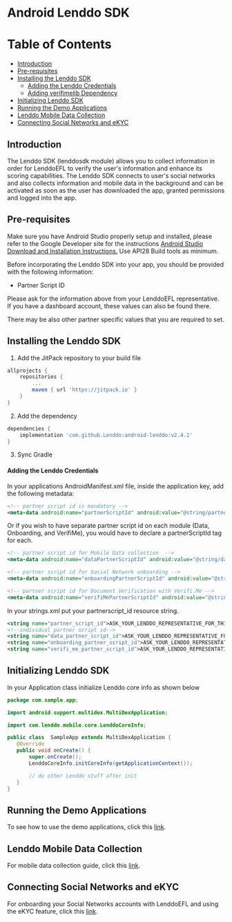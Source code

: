 # Android Lenddo SDK


Table of Contents
=================

- [Introduction](#introduction)
- [Pre-requisites](#pre-requisites)
- [Installing the Lenddo SDK](#installing-the-lenddo-sdk)
   - [Adding the Lenddo Credentials](#adding-the-lenddo-credentials)
   - [Adding verifimelib Dependency](#adding-verifimelib-dependency)
- [Initializing Lenddo SDK](#initializing-lenddo-sdk)
- [Running the Demo Applications](#running-the-demo-applications)
- [Lenddo Mobile Data Collection](#lenddo-mobile-data-collection)
- [Connecting Social Networks and eKYC](#connecting-social-networks-and-ekyc)


## Introduction
The Lenddo SDK (lenddosdk module) allows you to collect information in order for LenddoEFL to verify the user's information and enhance its scoring capabilities. The Lenddo SDK connects to user's social networks and also collects information and mobile data in the background and can be activated as soon as the user has downloaded the app, granted permissions and logged into the app.

## Pre-requisites
Make sure you have Android Studio properly setup and installed, please refer to the Google Developer site for the instructions [Android Studio Download and Installation Instructions.](https://developer.android.com/sdk/index.html) Use API28 Build tools as minimum.

Before incorporating the Lenddo SDK into your app, you should be provided with the following information:

 * Partner Script ID

Please ask for the information above from your LenddoEFL representative. If you have a dashboard account, these values can also be found there.

There may be also other partner specific values that you are required to set.

## Installing the Lenddo SDK

1. Add the JitPack repository to your build file

```gradle
allprojects {
    repositories {
        ...
        maven { url 'https://jitpack.io' }
    }
}
```

2. Add the dependency

```gradle
dependencies {
    implementation 'com.github.Lenddo:android-lenddo:v2.4.1'
}
```

3. Sync Gradle

#### Adding the Lenddo Credentials

In your applications AndroidManifest.xml file, inside the application key, add the following metadata:

```xml
<!-- partner script id is mandatory -->
<meta-data android:name="partnerScriptId" android:value="@string/partner_script_id" />
```

Or if you wish to have separate partner script id on each module (Data, Onboarding, and VerifiMe), you would have to declare a partnerScriptId tag for each.

```xml
<!-- partner script id for Mobile Data collection  -->
<meta-data android:name="dataPartnerScriptId" android:value="@string/data_partner_script_id" />

<!-- partner script id for Social Network onboarding -->
<meta-data android:name="onboardingPartnerScriptId" android:value="@string/onboarding_partner_script_id" />

<!-- partner script id for Document Verification with Verifi.Me -->
<meta-data android:name="verifiMePartnerScriptId" android:value="@string/verifi_me_partner_script_id" />

```

In your strings.xml put your partnerscript_id resource string.

```xml
<string name="partner_script_id">ASK_YOUR_LENDDO_REPRESENTATIVE_FOR_THIS_VALUE</string>
<!--individual partner script id-->
<string name="data_partner_script_id">ASK_YOUR_LENDDO_REPRESENTATIVE_FOR_THIS_VALUE</string>
<string name="onboarding_partner_script_id">ASK_YOUR_LENDDO_REPRESENTATIVE_FOR_THIS_VALUE</string>
<string name="verifi_me_partner_script_id">ASK_YOUR_LENDDO_REPRESENTATIVE_FOR_THIS_VALUE</string>
```


## Initializing Lenddo SDK
In your Application class initialize Lenddo core info as shown below 

```java
package com.sample.app;

import android.support.multidex.MultiDexApplication;

import com.lenddo.mobile.core.LenddoCoreInfo;

public class  SampleApp extends MultiDexApplication {
   @Override
   public void onCreate() {
       super.onCreate();
       LenddoCoreInfo.initCoreInfo(getApplicationContext());

       // do other Lenddo stuff after init
   }
}
```

## Running the Demo Applications

To see how to use the demo applications, click this [link](wiki/demo.md).

## Lenddo Mobile Data Collection

For mobile data collection guide, click this [link](wiki/datasdk.md).

## Connecting Social Networks and eKYC

For onboarding your Social Networks accounts with LenddoEFL and using the eKYC feature, click this [link](wiki/onboardingsdk.md).

